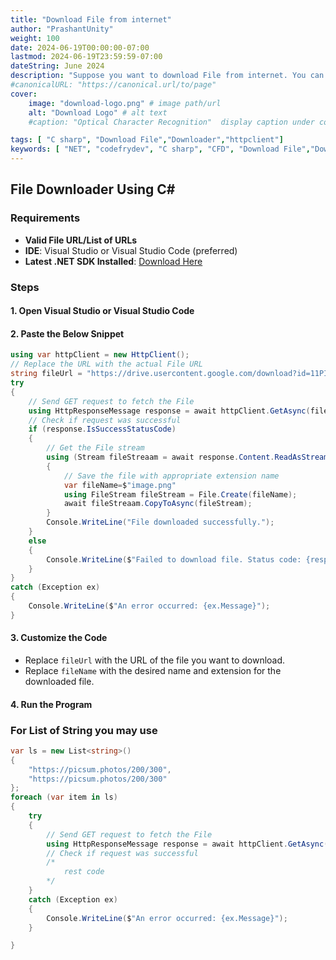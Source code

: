 ```yaml
---
title: "Download File from internet"
author: "PrashantUnity"
weight: 100
date: 2024-06-19T00:00:00-07:00
lastmod: 2024-06-19T23:59:59-07:00
dateString: June 2024  
description: "Suppose you want to download File from internet. You can Do this One Manually download or Programtically. I Will walk through you How to Do this using program in C# "
#canonicalURL: "https://canonical.url/to/page"
cover:
    image: "download-logo.png" # image path/url
    alt: "Download Logo" # alt text
    #caption: "Optical Character Recognition"  display caption under cover 

tags: [ "C sharp", "Download File","Downloader","httpclient"]
keywords: [ "NET", "codefrydev", "C sharp", "CFD", "Download File","Downloader","httpclient"]
---
```


## File Downloader Using C#

### Requirements

- **Valid File URL/List of URLs**
- **IDE**: Visual Studio or Visual Studio Code (preferred)
- **Latest .NET SDK Installed**: [Download Here](https://dotnet.microsoft.com/en-us/download/visual-studio-sdks)

### Steps

#### 1. Open Visual Studio or Visual Studio Code

#### 2. Paste the Below Snippet


```cs {linenos=true}
using var httpClient = new HttpClient();
// Replace the URL with the actual File URL
string fileUrl = "https://drive.usercontent.google.com/download?id=11PIu2A0ICZHh46phJMFZ3Y547gQDEI7T&export=download&authuser=0";
try
{
    // Send GET request to fetch the File
    using HttpResponseMessage response = await httpClient.GetAsync(fileUrl);
    // Check if request was successful
    if (response.IsSuccessStatusCode)
    {
        // Get the File stream
        using (Stream fileStreaam = await response.Content.ReadAsStreamAsync())
        {
            // Save the file with appropriate extension name
            var fileName=$"image.png"
            using FileStream fileStream = File.Create(fileName);
            await fileStreaam.CopyToAsync(fileStream);
        }
        Console.WriteLine("File downloaded successfully.");
    }
    else
    {
        Console.WriteLine($"Failed to download file. Status code: {response.StatusCode}");
    }
}
catch (Exception ex)
{
    Console.WriteLine($"An error occurred: {ex.Message}");
}
```


#### 3. Customize the Code

- Replace `fileUrl` with the URL of the file you want to download.
- Replace `fileName` with the desired name and extension for the downloaded file.

#### 4. Run the Program

### For List of String you may use

```cs {linenos=true}
var ls = new List<string>()
{
    "https://picsum.photos/200/300",
    "https://picsum.photos/200/300"
};
foreach (var item in ls)
{
    try
    {
        // Send GET request to fetch the File
        using HttpResponseMessage response = await httpClient.GetAsync(fileUrl);
        // Check if request was successful
        /* 
            rest code
        */
    }
    catch (Exception ex)
    {
        Console.WriteLine($"An error occurred: {ex.Message}");
    }

}
```
